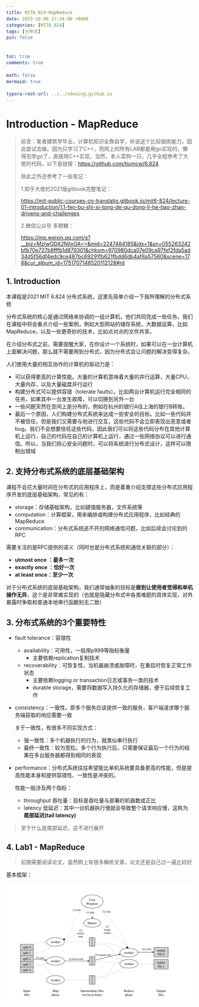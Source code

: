 ```yaml
---
title: MIT6.824-MapReduce
date: 2023-10-06 17:34:00 +0800
categories: [MIT6.824]
tags: [分布式]
pin: false


toc: true
comments: true

math: false
mermaid: true

typora-root-url: ../../xdooing.github.io
---
```






# Introduction - MapReduce

> 前言：笔者建筑学毕业，计算机知识全靠自学，听说这个比较锻炼能力，因此尝试去做。因为只学习了C++，而网上的所有LAB都是用go实现的，懒得去学go了，直接用C++实现，当然，本人菜狗一只，几乎全程参考了大佬的代码，以下是链接：https://github.com/tjumcw/6.824
>
> 除此之外还参考了一些笔记：
>
> 1.知乎大佬的2021版gitbook完整笔记：
>
> https://mit-public-courses-cn-translatio.gitbook.io/mit6-824/lecture-01-introduction/1.1-fen-bu-shi-xi-tong-de-qu-dong-li-he-tiao-zhan-drivens-and-challenges
>
> 2.微信公众号 多颗糖：
>
> https://mp.weixin.qq.com/s?__biz=MzIwODA2NjIxOA==&mid=2247484185&idx=1&sn=055263242bfb70e727b8fffb1d879301&chksm=970980dca07e09ca97fef2fda5ad34d5f56df4edc9ce487bc69291fb621fbdd6db4af6a57560&scene=178&cur_album_id=1751707148520112128#rd

## 1. Introduction

本课程是2021 MIT 6.824 分布式系统，这里先简单介绍一下我所理解的分布式系统

分布式系统的核心是通过网络来协调的一组计算机，他们共同完成一些任务。我们在课程中将会重点介绍一些案例，例如大型网站的储存系统，大数据运算，比如MapReduce，以及一些更奇妙的技术，比如点对点的文件共享。

在介绍分布式之前，需要提醒大家，在你设计一个系统时，如果可以在一台计算机上面解决问题，那么就不需要用到分布式，因为分布式会让问题的解决变得复杂。

人们使用大量的相互协作的计算机的驱动力是：

- 可以获得更高的计算性能。大量的计算机意味着大量的并行运算，大量CPU，大量内存，以及大量磁盘并行运行
- 构建分布式可以提供容错（tolerate faults）。比如两台计算机运行完全相同的任务，如果其中一台发生故障，可以切换到另外一台
- 一些问题天然在空间上是分布的，例如在杭州的银行A往上海的银行B转账。
- 最后一个原因，人们构建分布式系统来达成一些安全的目标。比如一些代码并不被信任，但是我们又需要与他进行交互，这些代码不会立即表现出恶意或者bug。我们不会想要信任这些代码，因此我们可以将这些代码分布在其他计算机上运行，自己的代码在自己的计算机上运行，通过一些网络协议可以进行通信。所以，当我们担心安全问题时，可以将系统进行分布式设计，这样可以限制出错域



## 2. 支持分布式系统的底层基础架构

课程不会花大量时间在分布式的应用程序上，而是着重介绍支撑这些分布式应用程序开发的底层基础架构，常见的有：

- storage：存储基础架构，比如键值服务器，文件系统等
- computation：计算框架，用来编排或构建分布式应用程序，比如经典的MapReduce
- communication：分布式系统逃不开的网络通信问题，比如后续会讨论到的RPC

需要关注的是RPC提供的语义（同时也是分布式系统和通信关联的部分）：

- **utmost once ：最多一次**
- **exactly once ：恰好一次**
- **at least once：至少一次** 

对于分布式系统的底层基础架构，我们通常抽象的目标是**做到让使用者觉得和单机操作无异**，这个是非常难实现的（也就是隐藏分布式中各类难题的具体实现，对外暴露时争取和普通本地串行函数别无二致）



## 3. 分布式系统的3个重要特性

- fault tolerance：容错性

  - availability：可用性，一般用p999等指标衡量
    - 主要依赖replication复制技术
  - recoverability：可恢复性，当机器崩溃或故障时，在重启时恢复正常工作状态
    - 主要依赖logging or transaction日志或事务一类的技术
    - durable storage，需要将数据写入持久化的存储器，便于后续恢复工作

- consistency：一致性，即多个服务应该提供一致的服务，客户端请求哪个服务端获取的响应需要一致

  关于一致性，有很多不同实现方式：

  - 强一致性：多个机器执行的行为，就类似串行执行
  - 最终一致性：较为宽松，多个行为执行后，只需要保证最后一个行为的结果在多台服务器都得到相同的表现

- performance：分布式系统往往希望能比单机系统要具备更高的性能，但是提高性能本身和提供容错性、一致性是冲突的。

  性能一般涉及两个指标：

  - throughput 吞吐量：目标是吞吐量与部署的机器数成正比
  - latency 低延迟：其中一台机器执行慢就会导致整个请求响应慢，这称为**尾部延迟(tail latency)**

> 至于什么是尾部延迟，这不进行展开



## 4. Lab1 - MapReduce

> 前期需要阅读论文，虽然网上有很多解析文章，论文还是自己过一遍比较好

基本框架：

![171107357-7042f8c9-a8cd-4643-a956-d71904add50f](/assets/blog_res/2023-10-06-MapReduce.assets/171107357-7042f8c9-a8cd-4643-a956-d71904add50f.png)















